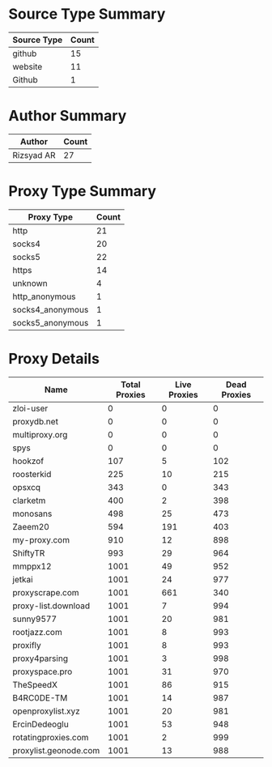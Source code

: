 # Source Type Summary

| Source Type | Count |
|-------------|-------|
| github | 15 |
| website | 11 |
| Github | 1 |


# Author Summary

| Author | Count |
|--------|-------|
| Rizsyad AR | 27 |


# Proxy Type Summary

| Proxy Type | Count |
|------------|-------|
| http | 21 |
| socks4 | 20 |
| socks5 | 22 |
| https | 14 |
| unknown | 4 |
| http_anonymous | 1 |
| socks4_anonymous | 1 |
| socks5_anonymous | 1 |


# Proxy Details

| Name | Total Proxies | Live Proxies | Dead Proxies |
|------|---------------|--------------|---------------|
| zloi-user | 0 | 0 | 0 |
| proxydb.net | 0 | 0 | 0 |
| multiproxy.org | 0 | 0 | 0 |
| spys | 0 | 0 | 0 |
| hookzof | 107 | 5 | 102 |
| roosterkid | 225 | 10 | 215 |
| opsxcq | 343 | 0 | 343 |
| clarketm | 400 | 2 | 398 |
| monosans | 498 | 25 | 473 |
| Zaeem20 | 594 | 191 | 403 |
| my-proxy.com | 910 | 12 | 898 |
| ShiftyTR | 993 | 29 | 964 |
| mmppx12 | 1001 | 49 | 952 |
| jetkai | 1001 | 24 | 977 |
| proxyscrape.com | 1001 | 661 | 340 |
| proxy-list.download | 1001 | 7 | 994 |
| sunny9577 | 1001 | 20 | 981 |
| rootjazz.com | 1001 | 8 | 993 |
| proxifly | 1001 | 8 | 993 |
| proxy4parsing | 1001 | 3 | 998 |
| proxyspace.pro | 1001 | 31 | 970 |
| TheSpeedX | 1001 | 86 | 915 |
| B4RC0DE-TM | 1001 | 14 | 987 |
| openproxylist.xyz | 1001 | 20 | 981 |
| ErcinDedeoglu | 1001 | 53 | 948 |
| rotatingproxies.com | 1001 | 2 | 999 |
| proxylist.geonode.com | 1001 | 13 | 988 |
